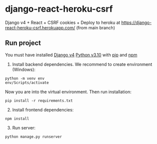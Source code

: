 # django-react-heroku-csrf
Django v4 + React + CSRF cookies + Deploy to heroku at https://django-react-heroku-csrf.herokuapp.com/ (from main branch)

## Run project

You must have installed [Django v4](https://www.djangoproject.com/) [Python v3.10](https://www.python.org/) with [pip](https://pip.pypa.io/en/stable/) and [npm](https://www.npmjs.com/)

1. Install backend dependencies. We recommend to create environment (Windows):

```
python -m venv env
env/Scripts/activate
```

Now you are into the virtual environment.
Then run installation:

```
pip install -r requirements.txt
```

2. Install frontend dependencies:

```
npm install
```

3. Run server:

```
python manage.py runserver
```
